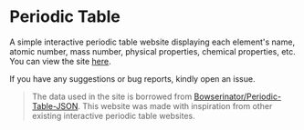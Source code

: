 # Periodic Table

A simple interactive periodic table website displaying each element's name, atomic number, mass number, physical properties, chemical properties, etc. You can view the site [here](https://scientific-dev.github.io/periodic-table/).

If you have any suggestions or bug reports, kindly open an issue.

> The data used in the site is borrowed from [Bowserinator/Periodic-Table-JSON](https://github.com/Bowserinator/Periodic-Table-JSON). This website was made with inspiration from other existing interactive periodic table websites.